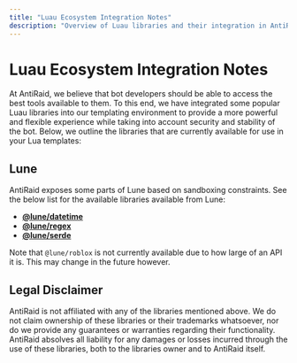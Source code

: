 ```yaml
---
title: "Luau Ecosystem Integration Notes"
description: "Overview of Luau libraries and their integration in AntiRaid's templating environment."
---
```


# Luau Ecosystem Integration Notes

At AntiRaid, we believe that bot developers should be able to access the best tools available to them. To this end, we have integrated some popular Luau libraries into our templating environment to provide a more powerful and flexible experience while taking into account security and stability of the bot. Below, we outline the libraries that are currently available for use in your Lua templates:

## Lune

AntiRaid exposes some parts of Lune based on sandboxing constraints. See the below list for the available libraries available from Lune:

- [**@lune/datetime**](https://lune-org.github.io/docs/api-reference/datetime)
- [**@lune/regex**](https://lune-org.github.io/docs/api-reference/regex)
- [**@lune/serde**](https://lune-org.github.io/docs/api-reference/serde)

Note that ``@lune/roblox`` is not currently available due to how large of an API it is. This may change in the future however.

## Legal Disclaimer

AntiRaid is not affiliated with any of the libraries mentioned above. We do not claim ownership of these libraries or their trademarks whatsoever, nor do we provide any guarantees or warranties regarding their functionality. AntiRaid absolves all liability for any damages or losses incurred through the use of these libraries, both to the libraries owner and to AntiRaid itself.
